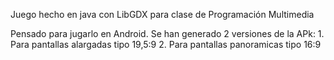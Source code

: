 
Juego hecho en java con LibGDX para clase de Programación Multimedia

Pensado para jugarlo en Android. Se han generado 2 versiones de la APk:
    1. Para pantallas alargadas tipo 19,5:9
    2. Para pantallas panoramicas tipo 16:9